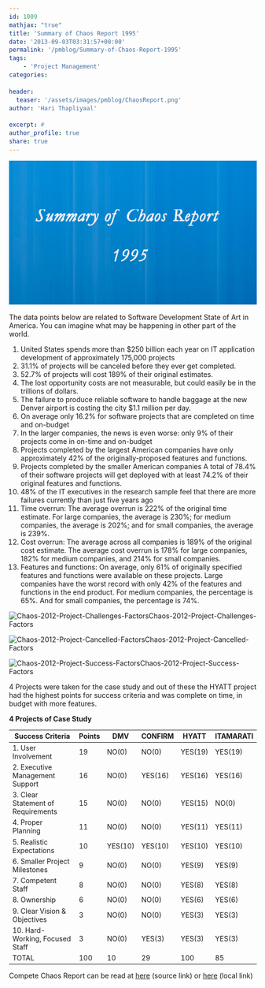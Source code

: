 ```yaml
---
id: 1009   
mathjax: "true"
title: 'Summary of Chaos Report 1995'
date: '2013-09-03T03:31:57+00:00'
permalink: '/pmblog/Summary-of-Chaos-Report-1995'
tags: 
    - 'Project Management'
categories:

header:
  teaser: '/assets/images/pmblog/ChaosReport.png'
author: 'Hari Thapliyaal'

excerpt: #
author_profile: true
share: true
---
```

![](/assets/images/pmblog/ChaosReport.png)   

The data points below are related to Software Development State of Art in America. You can imagine what may be happening in other part of the world.

1. United States spends more than $250 billion each year on IT application development of approximately 175,000 projects
2. 31.1% of projects will be canceled before they ever get completed.
3. 52.7% of projects will cost 189% of their original estimates.
4. The lost opportunity costs are not measurable, but could easily be in the trillions of dollars.
5. The failure to produce reliable software to handle baggage at the new Denver airport is costing the city $1.1 million per day.
6. On average only 16.2% for software projects that are completed on time and on-budget
7. In the larger companies, the news is even worse: only 9% of their projects come in on-time and on-budget
8. Projects completed by the largest American companies have only approximately 42% of the originally-proposed features and functions.
9. Projects completed by the smaller American companies A total of 78.4% of their software projects will get deployed with at least 74.2% of their original features and functions.
10. 48% of the IT executives in the research sample feel that there are more failures currently than just five years ago
11. Time overrun: The average overrun is 222% of the original time estimate. For large companies, the average is 230%; for medium companies, the average is 202%; and for small companies, the average is 239%.
12. Cost overrun: The average across all companies is 189% of the original cost estimate. The average cost overrun is 178% for large companies, 182% for medium companies, and 214% for small companies.
13. Features and functions: On average, only 61% of originally specified features and functions were available on these projects. Large companies have the worst record with only 42% of the features and functions in the end product. For medium companies, the percentage is 65%. And for small companies, the percentage is 74%.

![Chaos-2012-Project-Challenges-Factors](/assets/images/pmlogy/Chaos-2012-Project-Challenges-Factors.jpg)Chaos-2012-Project-Challenges-Factors

![Chaos-2012-Project-Cancelled-Factors](/assets/images/pmlogy/Chaos-2012-Project-Cancelled-Factors.jpg)Chaos-2012-Project-Cancelled-Factors

![Chaos-2012-Project-Success-Factors](/assets/images/pmlogy/Chaos-2012-Project-Success-Factors.jpg)Chaos-2012-Project-Success-Factors

4 Projects were taken for the case study and out of these the HYATT project had the highest points for success criteria and was complete on time, in budget with more features.

**4 Projects of Case Study**

| **Success Criteria** | **Points** | **DMV** | **CONFIRM** | **HYATT** | **ITAMARATI** |
|---|---|---|---|---|---|
| 1. User Involvement | 19 | NO(0) | NO(0) | YES(19) | YES(19) |
| 2. Executive Management Support | 16 | NO(0) | YES(16) | YES(16) | YES(16) |
| 3. Clear Statement of Requirements | 15 | NO(0) | NO(0) | YES(15) | NO(0) |
| 4. Proper Planning | 11 | NO(0) | NO(0) | YES(11) | YES(11) |
| 5. Realistic Expectations | 10 | YES(10) | YES(10) | YES(10) | YES(10) |
| 6. Smaller Project Milestones | 9 | NO(0) | NO(0) | YES(9) | YES(9) |
| 7. Competent Staff | 8 | NO(0) | NO(0) | YES(8) | YES(8) |
| 8. Ownership | 6 | NO(0) | NO(0) | YES(6) | YES(6) |
| 9. Clear Vision &amp; Objectives | 3 | NO(0) | NO(0) | YES(3) | YES(3) |
| 10. Hard-Working, Focused Staff | 3 | NO(0) | YES(3) | YES(3) | YES(3) |
| TOTAL | 100 | 10 | 29 | 100 | 85 |

Compete Chaos Report can be read at [here](https://www.google.co.in/url?sa=t&rct=j&q=&esrc=s&source=web&cd=1&cad=rja&ved=0CCsQFjAA&url=http%3A%2F%2Fwww.csus.edu%2Findiv%2Fv%2Fvelianitis%2F161%2FChaosReport.pdf&ei=sVQlUrnbOcO_rgfLm4CYAw&usg=AFQjCNE2KVV7SX5Ad64PnQWR_95okql4pg&bvm=bv.51495398,d.bmk) (source link) or [here](/assets/docs/ChaosReport-1995.pdf) (local link)